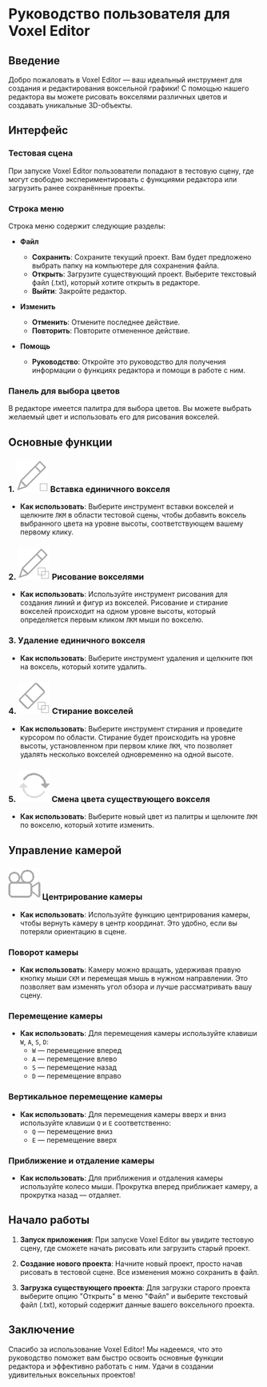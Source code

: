 # Руководство пользователя для Voxel Editor

## Введение

Добро пожаловать в Voxel Editor — ваш идеальный инструмент для создания и редактирования воксельной графики! С помощью нашего редактора вы можете рисовать вокселями различных цветов и создавать уникальные 3D-объекты. 

## Интерфейс

### Тестовая сцена
При запуске Voxel Editor пользователи попадают в тестовую сцену, где могут свободно экспериментировать с функциями редактора или загрузить ранее сохранённые проекты.

### Строка меню
Строка меню содержит следующие разделы:
- **Файл**
  - **Сохранить**: Сохраните текущий проект. Вам будет предложено выбрать папку на компьютере для сохранения файла.
  - **Открыть**: Загрузите существующий проект. Выберите текстовый файл (.txt), который хотите открыть в редакторе.
  - **Выйти**: Закройте редактор.

- **Изменить**
  - **Отменить**: Отмените последнее действие. 
  - **Повторить**: Повторите отмененное действие. 

- **Помощь**
  - **Руководство**: Откройте это руководство для получения информации о функциях редактора и помощи в работе с ним.

### Панель для выбора цветов
В редакторе имеется палитра для выбора цветов. Вы можете выбрать желаемый цвет и использовать его для рисования вокселей.

## Основные функции

### 1. ![alt text](https://github.com/AntoshkA-30I/Voxel-Editor/blob/main/images_for_manual/paint_1.png) Вставка единичного вокселя
- **Как использовать**: Выберите инструмент вставки вокселей и щелкните `ЛКМ` в области тестовой сцены, чтобы добавить воксель выбранного цвета на уровне высоты, соответствующем вашему первому клику.

### 2. ![alt text](https://github.com/AntoshkA-30I/Voxel-Editor/blob/main/images_for_manual/paint_2.png) Рисование вокселями
- **Как использовать**: Используйте инструмент рисования для создания линий и фигур из вокселей. Рисование и стирание вокселей происходит на одном уровне высоты, который определяется первым кликом `ЛКМ` мыши по вокселю. 

### 3. Удаление единичного вокселя
- **Как использовать**: Выберите инструмент удаления и щелкните `ПКМ` на воксель, который хотите удалить.

### 4. ![alt text](https://github.com/AntoshkA-30I/Voxel-Editor/blob/main/images_for_manual/erase_2.png) Стирание вокселей
- **Как использовать**: Выберите инструмент стирания и проведите курсором по области. Стирание будет происходить на уровне высоты, установленном при первом клике `ЛКМ`, что позволяет удалять несколько вокселей одновременно на одной высоте.

### 5. ![alt text](https://github.com/AntoshkA-30I/Voxel-Editor/blob/main/images_for_manual/repaint.png) Смена цвета существующего вокселя
- **Как использовать**: Выберите новый цвет из палитры и щелкните `ЛКМ` по вокселю, который хотите изменить.

## Управление камерой
### ![alt text](https://github.com/AntoshkA-30I/Voxel-Editor/blob/main/images_for_manual/camera.png)  Центрирование камеры
- **Как использовать**: Используйте функцию центрирования камеры, чтобы вернуть камеру в центр координат. Это удобно, если вы потеряли ориентацию в сцене.

### Поворот камеры
- **Как использовать**: Камеру можно вращать, удерживая правую кнопку мыши `СКМ` и перемещая мышь в нужном направлении. Это позволяет вам изменять угол обзора и лучше рассматривать вашу сцену.

### Перемещение камеры
- **Как использовать**: Для перемещения камеры используйте клавиши `W`, `A`, `S`, `D`:
  - `W` — перемещение вперед
  - `A` — перемещение влево
  - `S` — перемещение назад
  - `D` — перемещение вправо

### Вертикальное перемещение камеры
- **Как использовать**: Для перемещения камеры вверх и вниз используйте клавиши `Q` и `E` соответственно:
  - `Q` — перемещение вниз
  - `E` — перемещение вверх

### Приближение и отдаление камеры
- **Как использовать**: Для приближения и отдаления камеры используйте колесо мыши. Прокрутка вперед приближает камеру, а прокрутка назад — отдаляет.

## Начало работы

1. **Запуск приложения**: При запуске Voxel Editor вы увидите тестовую сцену, где сможете начать рисовать или загрузить старый проект.

2. **Создание нового проекта**: Начните новый проект, просто начав рисовать в тестовой сцене. Все изменения можно сохранить в файл.

3. **Загрузка существующего проекта**: Для загрузки старого проекта выберите опцию "Открыть" в меню "Файл" и выберите текстовый файл (.txt), который содержит данные вашего воксельного проекта.

## Заключение

Спасибо за использование Voxel Editor! Мы надеемся, что это руководство поможет вам быстро освоить основные функции редактора и эффективно работать с ним. Удачи в создании удивительных воксельных проектов!
